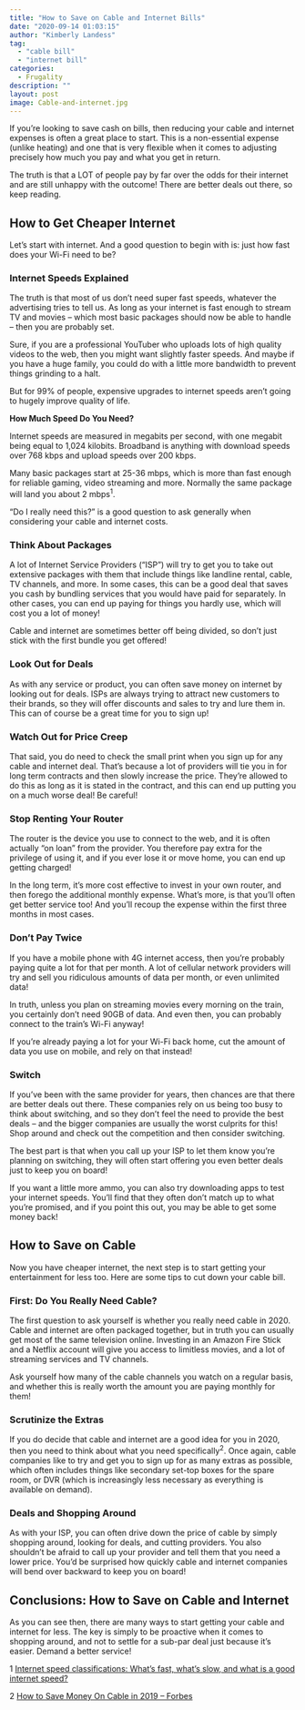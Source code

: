 ```yaml
---
title: "How to Save on Cable and Internet Bills"
date: "2020-09-14 01:03:15"
author: "Kimberly Landess"
tag:
  - "cable bill"
  - "internet bill"
categories:
  - Frugality
description: ""
layout: post
image: Cable-and-internet.jpg
---
```


If you’re looking to save cash on bills, then reducing your cable and internet expenses is often a great place to start. This is a non-essential expense (unlike heating) and one that is very flexible when it comes to adjusting precisely how much you pay and what you get in return.

The truth is that a LOT of people pay by far over the odds for their internet and are still unhappy with the outcome! There are better deals out there, so keep reading.

## How to Get Cheaper Internet

Let’s start with internet. And a good question to begin with is: just how fast does your Wi-Fi need to be?

### Internet Speeds Explained

The truth is that most of us don’t need super fast speeds, whatever the advertising tries to tell us. As long as your internet is fast enough to stream TV and movies – which most basic packages should now be able to handle – then you are probably set.

Sure, if you are a professional YouTuber who uploads lots of high quality videos to the web, then you might want slightly faster speeds. And maybe if you have a huge family, you could do with a little more bandwidth to prevent things grinding to a halt.

But for 99% of people, expensive upgrades to internet speeds aren’t going to hugely improve quality of life.

**How Much Speed Do You Need?**

Internet speeds are measured in megabits per second, with one megabit being equal to 1,024 kilobits. Broadband is anything with download speeds over 768 kbps and upload speeds over 200 kbps.

Many basic packages start at 25-36 mbps, which is more than fast enough for reliable gaming, video streaming and more. Normally the same package will land you about 2 mbps<sup>1</sup>.

“Do I really need this?” is a good question to ask generally when considering your cable and internet costs.

### Think About Packages

A lot of Internet Service Providers (“ISP”) will try to get you to take out extensive packages with them that include things like landline rental, cable, TV channels, and more. In some cases, this can be a good deal that saves you cash by bundling services that you would have paid for separately. In other cases, you can end up paying for things you hardly use, which will cost you a lot of money!

Cable and internet are sometimes better off being divided, so don’t just stick with the first bundle you get offered!

### Look Out for Deals

As with any service or product, you can often save money on internet by looking out for deals. ISPs are always trying to attract new customers to their brands, so they will offer discounts and sales to try and lure them in. This can of course be a great time for you to sign up!

### Watch Out for Price Creep

That said, you do need to check the small print when you sign up for any cable and internet deal. That’s because a lot of providers will tie you in for long term contracts and then slowly increase the price. They’re allowed to do this as long as it is stated in the contract, and this can end up putting you on a much worse deal! Be careful!

### Stop Renting Your Router

The router is the device you use to connect to the web, and it is often actually “on loan” from the provider. You therefore pay extra for the privilege of using it, and if you ever lose it or move home, you can end up getting charged!

In the long term, it’s more cost effective to invest in your own router, and then forego the additional monthly expense. What’s more, is that you’ll often get better service too! And you’ll recoup the expense within the first three months in most cases.

### Don’t Pay Twice

If you have a mobile phone with 4G internet access, then you’re probably paying quite a lot for that per month. A lot of cellular network providers will try and sell you ridiculous amounts of data per month, or even unlimited data!

In truth, unless you plan on streaming movies every morning on the train, you certainly don’t need 90GB of data. And even then, you can probably connect to the train’s Wi-Fi anyway!

If you’re already paying a lot for your Wi-Fi back home, cut the amount of data you use on mobile, and rely on that instead!

### Switch

If you’ve been with the same provider for years, then chances are that there are better deals out there. These companies rely on us being too busy to think about switching, and so they don’t feel the need to provide the best deals – and the bigger companies are usually the worst culprits for this! Shop around and check out the competition and then consider switching.

The best part is that when you call up your ISP to let them know you’re planning on switching, they will often start offering you even better deals just to keep you on board!

If you want a little more ammo, you can also try downloading apps to test your internet speeds. You’ll find that they often don’t match up to what you’re promised, and if you point this out, you may be able to get some money back!

## How to Save on Cable

Now you have cheaper internet, the next step is to start getting your entertainment for less too. Here are some tips to cut down your cable bill.

### First: Do You Really Need Cable?

The first question to ask yourself is whether you really need cable in 2020. Cable and internet are often packaged together, but in truth you can usually get most of the same television online. Investing in an Amazon Fire Stick and a Netflix account will give you access to limitless movies, and a lot of streaming services and TV channels.

Ask yourself how many of the cable channels you watch on a regular basis, and whether this is really worth the amount you are paying monthly for them!

### Scrutinize the Extras

If you do decide that cable and internet are a good idea for you in 2020, then you need to think about what you need specifically<sup>2</sup>. Once again, cable companies like to try and get you to sign up for as many extras as possible, which often includes things like secondary set-top boxes for the spare room, or DVR (which is increasingly less necessary as everything is available on demand).

### Deals and Shopping Around

As with your ISP, you can often drive down the price of cable by simply shopping around, looking for deals, and cutting providers. You also shouldn’t be afraid to call up your provider and tell them that you need a lower price. You’d be surprised how quickly cable and internet companies will bend over backward to keep you on board!

## Conclusions: How to Save on Cable and Internet

As you can see then, there are many ways to start getting your cable and internet for less. The key is simply to be proactive when it comes to shopping around, and not to settle for a sub-par deal just because it’s easier. Demand a better service!

1 [Internet speed classifications: What’s fast, what’s slow, and what is a good internet speed?](https://www.allconnect.com/blog/internet-speed-classifications-what-is-fast-internet)

2 [How to Save Money On Cable in 2019 – Forbes](https://www.forbes.com/sites/chrisbrantner/2019/02/28/how-to-save-money-on-cable-in-2019/#e53709f63871)
